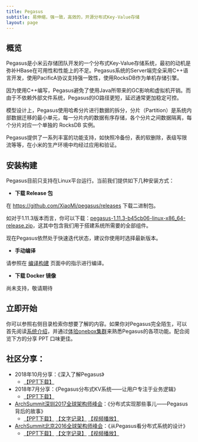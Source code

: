 ```yaml
---
title: Pegasus
subtitle: 易伸缩，强一致，高效的，开源分布式Key-Value存储
layout: page
---
```


## 概览

Pegasus是小米云存储团队开发的一个分布式Key-Value存储系统，最初的动机是弥补HBase在可用性和性能上的不足。Pegasus系统的Server端完全采用C++语言开发，使用PacificA协议支持强一致性，使用RocksDB作为单机存储引擎。

因为使用C++编写，Pegasus避免了使用Java所带来的GC影响和虚拟机开销。而由于不依赖外部文件系统，Pegasus的IO路径更短，延迟通常更加稳定可控。

模型设计上，Pegasus使用哈希分片进行数据的拆分，分片（Partition）是系统内部数据迁移的最小单元，每一分片内的数据有序存储，各个分片之间数据隔离，每个分片对应一个单独的 RocksDB 实例。

Pegasus提供了一系列丰富的功能支持，如快照冷备份，表的软删除，表级写限流等等，在小米的生产环境中均经过应用和验证。

## 安装构建

Pegasus目前只支持在Linux平台运行。当前我们提供如下几种安装方式：

- **下载 Release 包**

在 https://github.com/XiaoMi/pegasus/releases 下载二进制包。

如对于1.11.3版本而言，你可以下载：[pegasus-1.11.3-b45cb06-linux-x86_64-release.zip](https://github.com/XiaoMi/pegasus/releases/download/v1.11.3/pegasus-1.11.3-b45cb06-linux-x86_64-release.zip)，这其中包含我们用于搭建系统所需要的全部组件。

现在Pegasus依然处于快速迭代状态，建议你使用时选择最新版本。

- **手动编译**

请参照在 [编译构建](https://github.com/XiaoMi/pegasus/wiki/%E7%BC%96%E8%AF%91%E6%9E%84%E5%BB%BA) 页面中的指示进行编译。

- **下载 Docker 镜像**

尚未支持，敬请期待

## 立即开始

你可以参照右侧目录检索你想要了解的内容。如果你对Pegasus完全陌生，可以首先阅读[系统介绍](https://github.com/XiaoMi/pegasus/wiki/%E7%B3%BB%E7%BB%9F%E4%BB%8B%E7%BB%8D)，并通过[体验onebox集群](https://github.com/XiaoMi/pegasus/wiki/%E4%BD%93%E9%AA%8Conebox%E9%9B%86%E7%BE%A4)来熟悉Pegasus的各项功能。配合阅览下方的分享 PPT 口味更佳。

## 社区分享：

* 2018年10月分享：《深入了解Pegasus》
  * [【PPT下载】](https://github.com/XiaoMi/pegasus/raw/master/docs/ppt/Pegasus_Intro_2018_10.pptx)
* 2018年7月分享：《Pegasus分布式KV系统——让用户专注于业务逻辑》
  * [【PPT下载】](https://github.com/XiaoMi/pegasus/raw/master/docs/ppt/Pegasus_Intro_2018_07.pptx)
* [ArchSummit深圳2017全球架构师峰会](https://sz2017.archsummit.com/presentation/969)：《分布式实现那些事儿——Pegasus背后的故事》
  * [【PPT下载】](https://github.com/XiaoMi/pegasus/raw/master/docs/ppt/ArchSummit_Shenzhen_2017.pptx)  [【文字记录】](http://www.sohu.com/a/198828662_355140)  [【视频播放】](http://p.bokecc.com/playvideo.bo?vid=2BBEA348D0B369459C33DC5901307461&uid=0575C033D2012A28&playerid=&playertype=&mediatype=)
* [ArchSummit北京2016全球架构师峰会](http://bj2016.archsummit.com/presentation/3023)：《从Pegasus看分布式系统的设计》
  * [【PPT下载】](https://github.com/XiaoMi/pegasus/raw/master/docs/ppt/ArchSummit_Beijing_2016.pptx)  [【文字记录】](http://www.sohu.com/a/133403216_683783)  [【视频播放】](https://v.qq.com/x/page/s03886w5d16.html)
